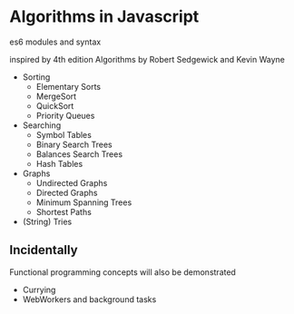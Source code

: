 # Algorithms in Javascript

es6 modules and syntax

inspired by 4th edition Algorithms by Robert Sedgewick and Kevin Wayne

- Sorting
  - Elementary Sorts
  - MergeSort
  - QuickSort
  - Priority Queues
- Searching
  - Symbol Tables
  - Binary Search Trees
  - Balances Search Trees
  - Hash Tables
- Graphs
  - Undirected Graphs
  - Directed Graphs
  - Minimum Spanning Trees
  - Shortest Paths
- (String) Tries

## Incidentally

Functional programming concepts will also be demonstrated

- Currying
- WebWorkers and background tasks
